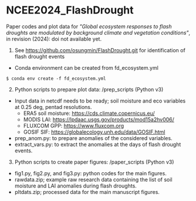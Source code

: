 # NCEE2024_FlashDrought

Paper codes and plot data for *"Global ecosystem responses to flash droughts are modulated by background climate and vegetation conditions"*, in revision (2024): doi not available yet.

1. See https://github.com/osungmin/FlashDrought.git for identification of flash drought events

  - Conda environment can be created from fd_ecosystem.yml
```
$ conda env create -f fd_ecosystem.yml
```


2. Python scripts to prepare plot data: /prep_scripts (Python v3)
   
  - Input data in netcdf needs to be ready; soil moisture and eco variables at 0.25 deg, pentad resolutions. 
    - ERA5 soil moisture: https://cds.climate.copernicus.eu/
    - MODIS LAI: https://lpdaac.usgs.gov/products/mod15a2hv006/
    - FLUXCOM GPP: https://www.fluxcom.org
    - GOSIF SIF: https://globalecology.unh.edu/data/GOSIF.html
  - prep_anom.py: to prepare anomalies of the considered variables. 
  - extract_vars.py: to extract the anomalies at the days of flash drought events. 
  
3. Python scripts to create paper figures: /paper_scripts (Python v3)

  - fig1.py, fig2.py, and fig3.py: python codes for the main figures.
  - rawdata.zip; example raw research data containing the list of soil moisture and LAI anomalies during flash droughts.
  - pltdats.zip; processed data for the main manuscript figures. 

